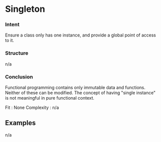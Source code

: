 # Singleton


### Intent

Ensure a class only has one instance, and provide a global point of access to it. 


### Structure

n/a


### Conclusion

Functional programming contains only immutable data and functions. Neither of these can be modified. The concept of having "single instance" is not meaningful in pure functional context.


Fit : None
Complexity : n/a



## Examples

n/a
